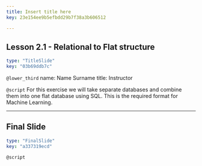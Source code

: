 ```yaml
---
title: Insert title here
key: 23e154ee9b5efbdd29b7f38a3b606512

---
```

## Lesson 2.1 - Relational to Flat structure

```yaml
type: "TitleSlide"
key: "03b69ddb7c"
```

`@lower_third`
name: Name Surname
title: Instructor


`@script`
For this exercise we will take separate databases and combine them into one flat database using SQL. This is the required format for Machine Learning.


---
## Final Slide

```yaml
type: "FinalSlide"
key: "a337319ecd"
```

`@script`


